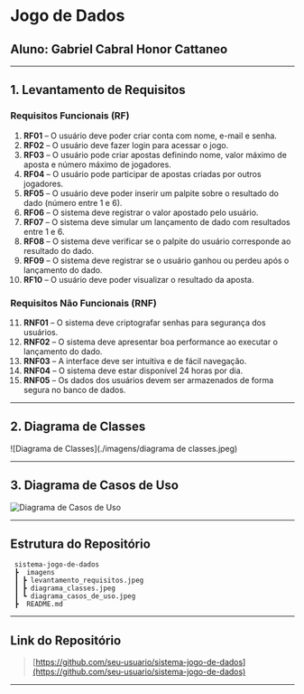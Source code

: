 # Jogo de Dados

## Aluno: Gabriel Cabral Honor Cattaneo

---

##  1. Levantamento de Requisitos

###  Requisitos Funcionais (RF)
1. **RF01** – O usuário deve poder criar conta com nome, e-mail e senha.  
2. **RF02** – O usuário deve fazer login para acessar o jogo.  
3. **RF03** – O usuário pode criar apostas definindo nome, valor máximo de aposta e número máximo de jogadores.  
4. **RF04** – O usuário pode participar de apostas criadas por outros jogadores.  
5. **RF05** – O usuário deve poder inserir um palpite sobre o resultado do dado (número entre 1 e 6).  
6. **RF06** – O sistema deve registrar o valor apostado pelo usuário.  
7. **RF07** – O sistema deve simular um lançamento de dado com resultados entre 1 e 6.  
8. **RF08** – O sistema deve verificar se o palpite do usuário corresponde ao resultado do dado.  
9. **RF09** – O sistema deve registrar se o usuário ganhou ou perdeu após o lançamento do dado.  
10. **RF10** – O usuário deve poder visualizar o resultado da aposta.  

### Requisitos Não Funcionais (RNF)
11. **RNF01** – O sistema deve criptografar senhas para segurança dos usuários.  
12. **RNF02** – O sistema deve apresentar boa performance ao executar o lançamento do dado.  
13. **RNF03** – A interface deve ser intuitiva e de fácil navegação.  
14. **RNF04** – O sistema deve estar disponível 24 horas por dia.  
15. **RNF05** – Os dados dos usuários devem ser armazenados de forma segura no banco de dados.  

---

## 2. Diagrama de Classes

![Diagrama de Classes](./imagens/diagrama de classes.jpeg)

---

##  3. Diagrama de Casos de Uso

![Diagrama de Casos de Uso](./imagens/diagrama_casos_de_uso.jpeg)

---

##  Estrutura do Repositório

```
 sistema-jogo-de-dados
 ┣  imagens
 ┃ ┣ levantamento_requisitos.jpeg
 ┃ ┣ diagrama_classes.jpeg
 ┃ ┗ diagrama_casos_de_uso.jpeg
 ┣  README.md
```

---

##  Link do Repositório
> [https://github.com/seu-usuario/sistema-jogo-de-dados](https://github.com/seu-usuario/sistema-jogo-de-dados)

---
